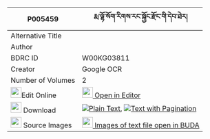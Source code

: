 |P005459|རྨ་ལྷོ་སོག་རིགས་རང་སྐྱོང་རྫོང་གི་དེབ་ཐེར། 
| --- | --- 
|Alternative Title |
|Author | 
|BDRC ID | W00KG03811
|Creator | Google OCR
|Number of Volumes| 2
|<img width="25" src="https://img.icons8.com/color/25/000000/edit-property.png">Edit Online| [<img width="25" src="https://avatars.githubusercontent.com/u/45091458?s=200&v=4"> Open in Editor](http://editor.openpecha.org/P005459)
|<img width="25" src="https://img.icons8.com/fluent/48/000000/download-2.png"/>  Download | [![](https://img.icons8.com/color/20/000000/txt.png)Plain Text](https://github.com/Openpecha/P005459/releases/download/v1/ma_lho_sokrik_rangkyong_dzong__plain_P005459.zip), [![](https://img.icons8.com/color/20/000000/txt.png)Text with Pagination](https://github.com/Openpecha/P005459/releases/download/v1/ma_lho_sokrik_rangkyong_dzong__pages_P005459.zip)
|<img width="25" src="https://img.icons8.com/plasticine/100/000000/pictures-folder.png"/>  Source Images | [<img width="25" src="https://library.bdrc.io/icons/BUDA-small.svg"> Images of text file open in BUDA](https://library.bdrc.io/show/bdr:W00KG03811)